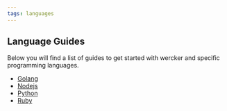 ```yaml
---
tags: languages
---
```


## Language Guides

Below you will find a list of guides to get started with wercker and specific
programming languages.

* [Golang](/docs/languages/golang.html)
* [Nodejs](/docs/languages/nodejs.html)
* [Python](/docs/languages/python.html)
* [Ruby](/docs/languages/ruby.html)
